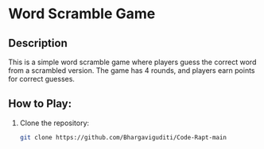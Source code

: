 # Word Scramble Game

## Description
This is a simple word scramble game where players guess the correct word from a scrambled version. The game has 4 rounds, and players earn points for correct guesses.

## How to Play:
1. Clone the repository:
   ```bash
   git clone https://github.com/Bhargaviguditi/Code-Rapt-main
